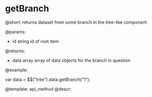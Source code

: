getBranch
=============


@short: returns dataset from some branch in the tree-like component
	

@params:

- id	string		id of root item

@returns:
- data		array		array of data objects for the branch in question


@example:

var data = $$("tree").data.getBranch("1");

@template:	api_method
@descr:

